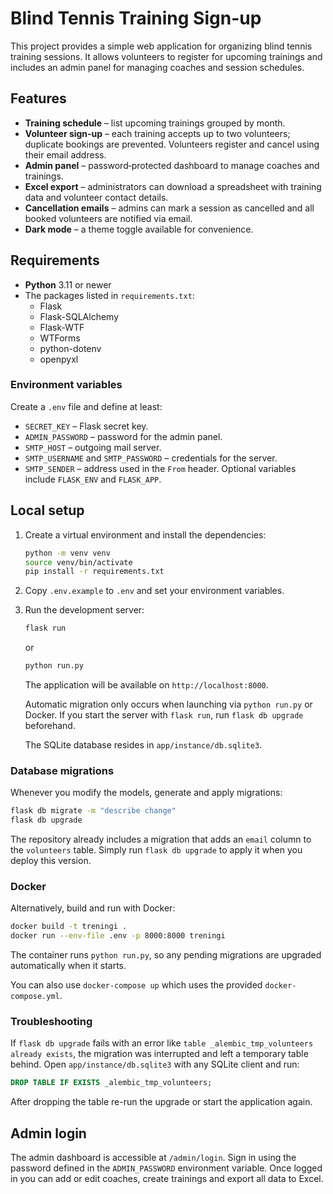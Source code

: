 # Blind Tennis Training Sign-up

This project provides a simple web application for organizing blind tennis training sessions. It allows volunteers to register for upcoming trainings and includes an admin panel for managing coaches and session schedules.

## Features

- **Training schedule** – list upcoming trainings grouped by month.
- **Volunteer sign‑up** – each training accepts up to two volunteers; duplicate bookings are prevented. Volunteers register and cancel using their email address.
- **Admin panel** – password‑protected dashboard to manage coaches and trainings.
- **Excel export** – administrators can download a spreadsheet with training data and volunteer contact details.
- **Cancellation emails** – admins can mark a session as cancelled and all booked volunteers are notified via email.
- **Dark mode** – a theme toggle available for convenience.

## Requirements

- **Python** 3.11 or newer
- The packages listed in `requirements.txt`:
  - Flask
  - Flask-SQLAlchemy
  - Flask-WTF
  - WTForms
  - python-dotenv
  - openpyxl

### Environment variables

Create a `.env` file and define at least:
  - `SECRET_KEY` – Flask secret key.
  - `ADMIN_PASSWORD` – password for the admin panel.
  - `SMTP_HOST` – outgoing mail server.
  - `SMTP_USERNAME` and `SMTP_PASSWORD` – credentials for the server.
  - `SMTP_SENDER` – address used in the `From` header.
Optional variables include `FLASK_ENV` and `FLASK_APP`.

## Local setup

1. Create a virtual environment and install the dependencies:
   ```bash
   python -m venv venv
   source venv/bin/activate
   pip install -r requirements.txt
   ```
2. Copy `.env.example` to `.env` and set your environment variables.
3. Run the development server:
   ```bash
   flask run
   ```
   or
   ```bash
   python run.py
   ```
   The application will be available on `http://localhost:8000`.

   Automatic migration only occurs when launching via `python run.py` or
   Docker. If you start the server with `flask run`, run `flask db upgrade`
   beforehand.

   The SQLite database resides in `app/instance/db.sqlite3`.

### Database migrations

Whenever you modify the models, generate and apply migrations:

```bash
flask db migrate -m "describe change"
flask db upgrade
```

The repository already includes a migration that adds an `email` column to the
`volunteers` table. Simply run `flask db upgrade` to apply it when you deploy
this version.

### Docker

Alternatively, build and run with Docker:

```bash
docker build -t treningi .
docker run --env-file .env -p 8000:8000 treningi
```

The container runs `python run.py`, so any pending migrations are upgraded
automatically when it starts.

You can also use `docker-compose up` which uses the provided `docker-compose.yml`.

### Troubleshooting

If `flask db upgrade` fails with an error like `table _alembic_tmp_volunteers already exists`,
the migration was interrupted and left a temporary table behind. Open
`app/instance/db.sqlite3` with any SQLite client and run:

```sql
DROP TABLE IF EXISTS _alembic_tmp_volunteers;
```

After dropping the table re-run the upgrade or start the application again.

## Admin login

The admin dashboard is accessible at `/admin/login`. Sign in using the password defined in the `ADMIN_PASSWORD` environment variable. Once logged in you can add or edit coaches, create trainings and export all data to Excel.

